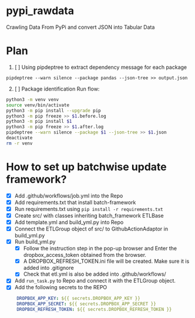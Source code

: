# pypi_rawdata

Crawling Data From PyPi and convert JSON into Tabular Data


# Plan 

1. [ ] Using pipdeptree to extract dependency message for each package

```linux
pipdeptree --warn silence --package pandas --json-tree >> output.json
```

2. [ ] Package identification Run flow: 

```bash
python3 -m venv venv
source venv/bin/activate
python3 -m pip install --upgrade pip
python3 -m pip freeze >> $1.before.log
python3 -m pip install $1
python3 -m pip freeze >> $1.after.log
pipdeptree --warn silence --package $1 --json-tree >> $1.json
deactivate
rm -r venv
```

# How to set up batchwise update framework? 

- [X] Add .github/workflows/job.yml into the Repo
- [X] Add requirements.txt that install batch-framework
- [X] Run requirements.txt using `pip install -r requirements.txt`
- [X] Create src/ with classes inheriting batch_framework ETLBase
- [X] Add template.yml and build_yml.py into Repo
- [X] Connect the ETLGroup object of src/ to GithubActionAdaptor in build_yml.py
- [X] Run build_yml.py 
    - [X] Follow the instruction step in the pop-up browser and Enter the dropbox_access_token obtained from the browser.
    - [X] A DROPBOX_REFRESH_TOKEN.ini file will be created. Make sure it is added into .gitignore
    - [X] Check that etl.yml is also be added into .github/workflows/
- [X] Add `run_task.py` to Repo and connect it with the ETLGroup object.
- [X] Add the following secrets to the REPO

```yml
    DROPBOX_APP_KEY: ${{ secrets.DROPBOX_APP_KEY }}
    DROPBOX_APP_SECRET: ${{ secrets.DROPBOX_APP_SECRET }}
    DROPBOX_REFRESH_TOKEN: ${{ secrets.DROPBOX_REFRESH_TOKEN }}
```
